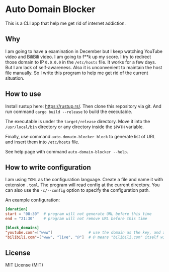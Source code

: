 # Auto Domain Blocker

This is a CLI app that help me get rid of internet addiction.

## Why

I am going to have a examination in December but I keep watching YouTube
video and BiliBili video. I am going to f\*\*k up my score. I try to redirect
those domain to IP `0.0.0.0` in the `/etc/hosts` file. It works for a few
days. But I am lack of self-awareness. Also it is unconvenient to maintain
the host file manually. So I write this program to help me get rid of the
current situation.

## How to use

Install rustup here: https://rustup.rs/. Then clone this repository via
git. And run command `cargo build --release` to build the executable.

The executable is under the `target/release` directory. Move it into the
`/usr/local/bin` directory or any directory inside the `$PATH` variable.

Finally, use command `auto-domain-blocker block` to generate list of URL
and insert them into `/etc/hosts` file.

See help page with command `auto-domain-blocker --help`.

## How to write configuration

I am using `TOML` as the configuration language. Create a file and name it
with extension `.toml`. The program will read config at the current directory.
You can also use the `-c/--config` option to specify the configuration path.

An example configuration:

```toml
[duration]
start = "08:30"  # program will not generate URL before this time
end = "21:30"    # program will not remove URL before this time

[block_domains]
"youtube.com"=["www"]                # use the domain as the key, and assign a list of subdomains
"bilibili.com"=["www", "live", "@"]  # @ means "bilibili.com" itself without subdomain
```

## License

MIT License (MIT)
